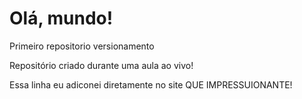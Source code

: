 # Olá, mundo!
 Primeiro repositorio versionamento

 Repositório criado durante uma aula ao vivo! 

Essa linha eu adiconei diretamente no site QUE IMPRESSUIONANTE!
